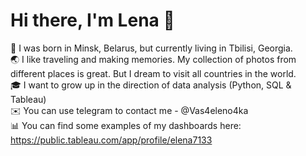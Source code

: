 # Hi there, I'm Lena 👋
📍 I was born in Minsk, Belarus, but currently living in Tbilisi, Georgia.  
🌏 I like traveling and making memories. My collection of photos from different places is great. But I dream to visit all countries in the world.  
🎓 I want to grow up in the direction of data analysis (Python, SQL & Tableau)  
✉️ You can use telegram to contact me - @Vas4eleno4ka  
📊 You can find some examples of my dashboards here: https://public.tableau.com/app/profile/elena7133
